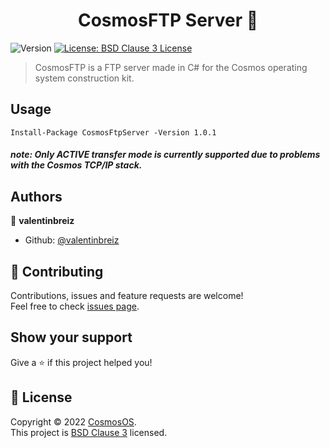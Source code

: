 ﻿<h1 align="center">CosmosFTP Server 🚀</h1>
<p>
  <img alt="Version" src="https://img.shields.io/nuget/v/CosmosFtpServer.svg" />
  <a href="https://github.com/CosmosOS/CosmosFtp/blob/main/LICENSE.txt" target="_blank">
    <img alt="License: BSD Clause 3 License" src="https://img.shields.io/badge/license-BSD License-yellow.svg" />
  </a>
</p>

> CosmosFTP is a FTP server made in C# for the Cosmos operating system construction kit.

## Usage

```PM
Install-Package CosmosFtpServer -Version 1.0.1
```

##### note: Only ACTIVE transfer mode is currently supported due to problems with the Cosmos TCP/IP stack.


## Authors

👤 **valentinbreiz**

* Github: [@valentinbreiz](https://github.com/valentinbreiz)

## 🤝 Contributing

Contributions, issues and feature requests are welcome!<br />Feel free to check [issues page](https://github.com/CosmosOS/CosmosFtp/issues). 

## Show your support

Give a ⭐️ if this project helped you!

## 📝 License

Copyright © 2022 [CosmosOS](https://github.com/CosmosOS).<br />
This project is [BSD Clause 3](https://github.com/CosmosOS/CosmosFtp/blob/main/LICENSE.txt) licensed.
